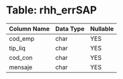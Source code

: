 # Table: rhh_errSAP

| Column Name | Data Type | Nullable |
|-------------|-----------|----------|
| cod_emp | char | YES |
| tip_liq | char | YES |
| cod_con | char | YES |
| mensaje | char | YES |
